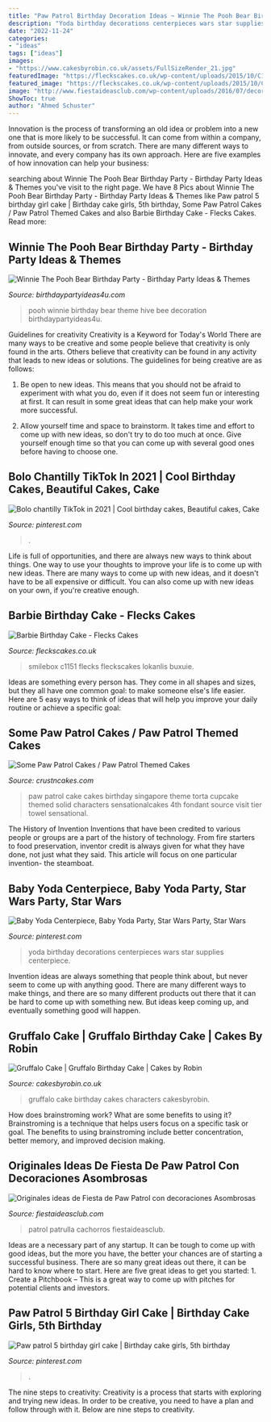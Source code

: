 ```yaml
---
title: "Paw Patrol Birthday Decoration Ideas ~ Winnie The Pooh Bear Birthday Party"
description: "Yoda birthday decorations centerpieces wars star supplies centerpiece"
date: "2022-11-24"
categories:
- "ideas"
tags: ["ideas"]
images:
- "https://www.cakesbyrobin.co.uk/assets/FullSizeRender_21.jpg"
featuredImage: "https://fleckscakes.co.uk/wp-content/uploads/2015/10/C1151-720x720.jpg"
featured_image: "https://fleckscakes.co.uk/wp-content/uploads/2015/10/C1151-720x720.jpg"
image: "http://www.fiestaideasclub.com/wp-content/uploads/2016/07/decoracion_Paw_Patrol_Patrulla_de_Cachorros_fiestaideasclub_00022.jpg"
ShowToc: true
author: "Ahmed Schuster"
---
```



Innovation is the process of transforming an old idea or problem into a new one that is more likely to be successful. It can come from within a company, from outside sources, or from scratch. There are many different ways to innovate, and every company has its own approach. Here are five examples of how innovation can help your business: 

	

		
searching about Winnie The Pooh Bear Birthday Party - Birthday Party Ideas &amp; Themes you've visit to the right page. We have 8 Pics about Winnie The Pooh Bear Birthday Party - Birthday Party Ideas &amp; Themes like Paw patrol 5 birthday girl cake | Birthday cake girls, 5th birthday, Some Paw Patrol Cakes / Paw Patrol Themed Cakes and also Barbie Birthday Cake - Flecks Cakes. Read more:
		
    
## Winnie The Pooh Bear Birthday Party - Birthday Party Ideas &amp; Themes

<img loading=lazy src="http://i2.wp.com/www.birthdaypartyideas4u.com/wp-content/uploads/2017/09/Winnie-The-Pooh-Bear-Birthday-Party-Bee-Hive-600x899.png?resize=570%2C854" onerror="this.onerror=null;this.src='https://tse2.mm.bing.net/th?id=OIP.AgKLFE7v7_xBDoazS8e25wHaLG&amp;pid=15.1';" alt="Winnie The Pooh Bear Birthday Party - Birthday Party Ideas &amp; Themes">

_Source: birthdaypartyideas4u.com_

>pooh winnie birthday bear theme hive bee decoration birthdaypartyideas4u. 

	

Guidelines for creativity
Creativity is a Keyword for Today's World
There are many ways to be creative and some people believe that creativity is only found in the arts. Others believe that creativity can be found in any activity that leads to new ideas or solutions. The guidelines for being creative are as follows:

1. Be open to new ideas. This means that you should not be afraid to experiment with what you do, even if it does not seem fun or interesting at first. It can result in some great ideas that can help make your work more successful.

2. Allow yourself time and space to brainstorm. It takes time and effort to come up with new ideas, so don't try to do too much at once. Give yourself enough time so that you can come up with several good ones before having to choose one.


    
## Bolo Chantilly TikTok In 2021 | Cool Birthday Cakes, Beautiful Cakes, Cake

<img loading=lazy src="https://i.pinimg.com/736x/59/66/aa/5966aa505c53a1c6c0a1fa53308c5bf5.jpg" onerror="this.onerror=null;this.src='https://tse2.mm.bing.net/th?id=OIP.Tp3zz15Hbb0jKN5DK9IByQHaFj&amp;pid=15.1';" alt="Bolo chantilly TikTok in 2021 | Cool birthday cakes, Beautiful cakes, Cake">

_Source: pinterest.com_

>. 

	

Life is full of opportunities, and there are always new ways to think about things. One way to use your thoughts to improve your life is to come up with new ideas. There are many ways to come up with new ideas, and it doesn't have to be all expensive or difficult. You can also come up with new ideas on your own, if you're creative enough.

    
## Barbie Birthday Cake - Flecks Cakes

<img loading=lazy src="https://fleckscakes.co.uk/wp-content/uploads/2015/10/C1151-720x720.jpg" onerror="this.onerror=null;this.src='https://tse1.mm.bing.net/th?id=OIP.-lDgskwTo_kB6gdaVzCZJwHaHa&amp;pid=15.1';" alt="Barbie Birthday Cake - Flecks Cakes">

_Source: fleckscakes.co.uk_

>smilebox c1151 flecks fleckscakes lokanlis buxuie. 

	

Ideas are something every person has. They come in all shapes and sizes, but they all have one common goal: to make someone else's life easier. Here are 5 easy ways to think of ideas that will help you improve your daily routine or achieve a specific goal: 

    
## Some Paw Patrol Cakes / Paw Patrol Themed Cakes

<img loading=lazy src="http://www.crustncakes.com/blog/wp-content/uploads/2015/12/0618bb0302af4e0d114cfb9cab8d8a2c.jpg" onerror="this.onerror=null;this.src='https://tse3.mm.bing.net/th?id=OIP.kCysjcW3XgdK4qTYhrVinQHaLG&amp;pid=15.1';" alt="Some Paw Patrol Cakes / Paw Patrol Themed Cakes">

_Source: crustncakes.com_

>paw patrol cake cakes birthday singapore theme torta cupcake themed solid characters sensationalcakes 4th fondant source visit tier towel sensational. 

	

The History of Invention
Inventions that have been credited to various people or groups are a part of the history of technology. From fire starters to food preservation, inventor credit is always given for what they have done, not just what they said. This article will focus on one particular invention- the steamboat.

    
## Baby Yoda Centerpiece, Baby Yoda Party, Star Wars Party, Star Wars

<img loading=lazy src="https://i.pinimg.com/736x/0b/a5/c8/0ba5c840df7c93b32e0606e9a7db3272.jpg" onerror="this.onerror=null;this.src='https://tse2.mm.bing.net/th?id=OIP.T34rjRAcuUOUtd627oWrVgHaHa&amp;pid=15.1';" alt="Baby Yoda Centerpiece, Baby Yoda Party, Star Wars Party, Star Wars">

_Source: pinterest.com_

>yoda birthday decorations centerpieces wars star supplies centerpiece. 

	

Invention ideas are always something that people think about, but never seem to come up with anything good. There are many different ways to make things, and there are so many different products out there that it can be hard to come up with something new. But ideas keep coming up, and eventually something good will happen.

    
## Gruffalo Cake | Gruffalo Birthday Cake | Cakes By Robin

<img loading=lazy src="https://www.cakesbyrobin.co.uk/assets/FullSizeRender_21.jpg" onerror="this.onerror=null;this.src='https://tse3.mm.bing.net/th?id=OIP.4LPJ7pHYIeXEPurHZ5jqAAHaJX&amp;pid=15.1';" alt="Gruffalo Cake | Gruffalo Birthday Cake | Cakes by Robin">

_Source: cakesbyrobin.co.uk_

>gruffalo cake birthday cakes characters cakesbyrobin. 

	

How does brainstroming work? What are some benefits to using it?
Brainstroming is a technique that helps users focus on a specific task or goal. The benefits to using brainstroming include better concentration, better memory, and improved decision making.

    
## Originales Ideas De Fiesta De Paw Patrol Con Decoraciones Asombrosas

<img loading=lazy src="http://www.fiestaideasclub.com/wp-content/uploads/2016/07/decoracion_Paw_Patrol_Patrulla_de_Cachorros_fiestaideasclub_00022.jpg" onerror="this.onerror=null;this.src='https://tse3.mm.bing.net/th?id=OIP.CwptbqFgmh1d2pFe7O-oCwHaJ4&amp;pid=15.1';" alt="Originales ideas de Fiesta de Paw Patrol con decoraciones Asombrosas">

_Source: fiestaideasclub.com_

>patrol patrulla cachorros fiestaideasclub. 

	

Ideas are a necessary part of any startup. It can be tough to come up with good ideas, but the more you have, the better your chances are of starting a successful business. There are so many great ideas out there, it can be hard to know where to start. Here are five great ideas to get you started: 1. Create a Pitchbook – This is a great way to come up with pitches for potential clients and investors.

    
## Paw Patrol 5 Birthday Girl Cake | Birthday Cake Girls, 5th Birthday

<img loading=lazy src="https://i.pinimg.com/736x/37/c1/cb/37c1cb2c507aa119abfd858d0bfba958--girl-cakes-paw-patrol.jpg" onerror="this.onerror=null;this.src='https://tse3.mm.bing.net/th?id=OIP.2V9WlPiu24UCfxdTCH5FpwHaNK&amp;pid=15.1';" alt="Paw patrol 5 birthday girl cake | Birthday cake girls, 5th birthday">

_Source: pinterest.com_

>. 

	

The nine steps to creativity:
Creativity is a process that starts with exploring and trying new ideas. In order to be creative, you need to have a plan and follow through with it. Below are nine steps to creativity.

